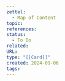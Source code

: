 ```yaml
---
zettel:
  - Map of Content
topic: 
references: 
status:
  - To Do
related: 
URL: 
type: "[[Card]]"
created: 2024-09-06
tags:
---
```


